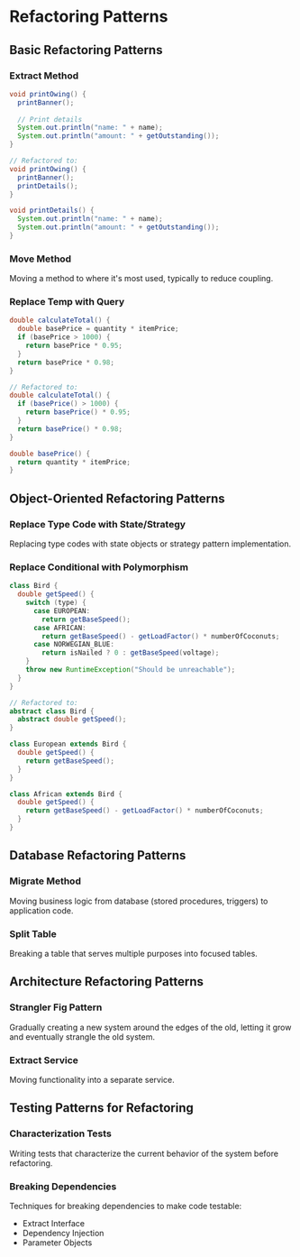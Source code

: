 # Refactoring Patterns

## Basic Refactoring Patterns

### Extract Method
```java
void printOwing() {
  printBanner();
  
  // Print details
  System.out.println("name: " + name);
  System.out.println("amount: " + getOutstanding());
}

// Refactored to:
void printOwing() {
  printBanner();
  printDetails();
}

void printDetails() {
  System.out.println("name: " + name);
  System.out.println("amount: " + getOutstanding());
}
```

### Move Method
Moving a method to where it's most used, typically to reduce coupling.

### Replace Temp with Query
```java
double calculateTotal() {
  double basePrice = quantity * itemPrice;
  if (basePrice > 1000) {
    return basePrice * 0.95;
  }
  return basePrice * 0.98;
}

// Refactored to:
double calculateTotal() {
  if (basePrice() > 1000) {
    return basePrice() * 0.95;
  }
  return basePrice() * 0.98;
}

double basePrice() {
  return quantity * itemPrice;
}
```

## Object-Oriented Refactoring Patterns

### Replace Type Code with State/Strategy
Replacing type codes with state objects or strategy pattern implementation.

### Replace Conditional with Polymorphism
```java
class Bird {
  double getSpeed() {
    switch (type) {
      case EUROPEAN:
        return getBaseSpeed();
      case AFRICAN:
        return getBaseSpeed() - getLoadFactor() * numberOfCoconuts;
      case NORWEGIAN_BLUE:
        return isNailed ? 0 : getBaseSpeed(voltage);
    }
    throw new RuntimeException("Should be unreachable");
  }
}

// Refactored to:
abstract class Bird {
  abstract double getSpeed();
}

class European extends Bird {
  double getSpeed() {
    return getBaseSpeed();
  }
}

class African extends Bird {
  double getSpeed() {
    return getBaseSpeed() - getLoadFactor() * numberOfCoconuts;
  }
}
```

## Database Refactoring Patterns

### Migrate Method
Moving business logic from database (stored procedures, triggers) to application code.

### Split Table
Breaking a table that serves multiple purposes into focused tables.

## Architecture Refactoring Patterns

### Strangler Fig Pattern
Gradually creating a new system around the edges of the old, letting it grow and eventually strangle the old system.

### Extract Service
Moving functionality into a separate service.

## Testing Patterns for Refactoring

### Characterization Tests
Writing tests that characterize the current behavior of the system before refactoring.

### Breaking Dependencies
Techniques for breaking dependencies to make code testable:
- Extract Interface
- Dependency Injection
- Parameter Objects